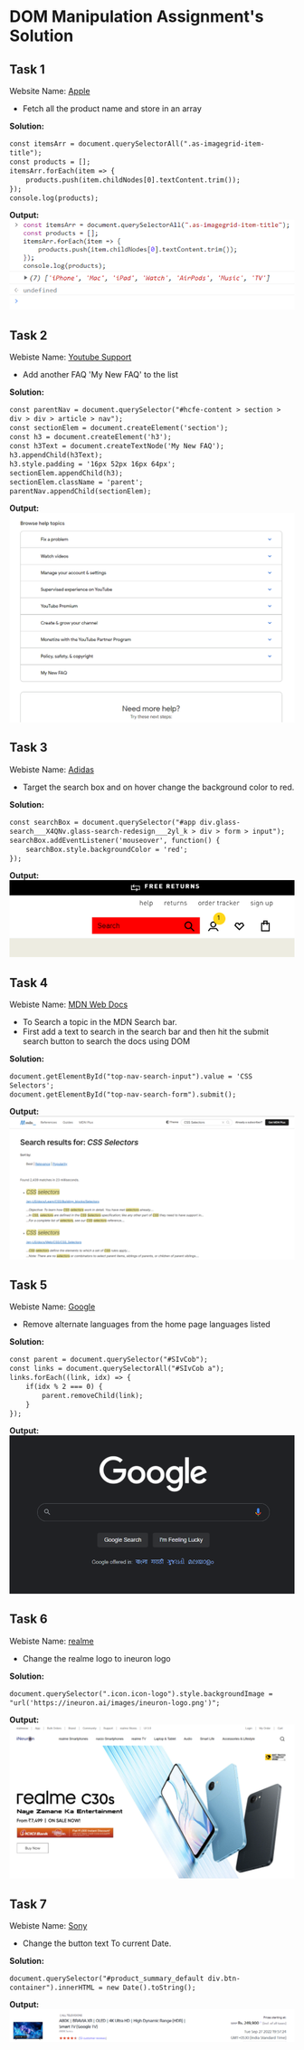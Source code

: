 # DOM Manipulation Assignment's Solution

## Task 1

Website Name: [Apple](https://support.apple.com/en-in)

- Fetch all the product name and store in an array

**Solution:**

```
const itemsArr = document.querySelectorAll(".as-imagegrid-item-title");
const products = [];
itemsArr.forEach(item => {
    products.push(item.childNodes[0].textContent.trim());
});
console.log(products);
```

**Output:**
![Task 1](./screenshots/task1.png "Task 1")

## Task 2

Webiste Name: [Youtube Support](https://support.google.com/youtube/)

- Add another FAQ 'My New FAQ' to the list

**Solution:**

```
const parentNav = document.querySelector("#hcfe-content > section > div > div > article > nav");
const sectionElem = document.createElement('section');
const h3 = document.createElement('h3');
const h3Text = document.createTextNode('My New FAQ');
h3.appendChild(h3Text);
h3.style.padding = '16px 52px 16px 64px';
sectionElem.appendChild(h3);
sectionElem.className = 'parent';
parentNav.appendChild(sectionElem);
```

**Output:**
![Task 2](./screenshots/task2.png "Task 2")

## Task 3

Webiste Name: [Adidas](https://www.adidas.co.in/)

- Target the search box and on hover change the background color to red.

**Solution:**

```
const searchBox = document.querySelector("#app div.glass-search___X4QNv.glass-search-redesign___2yl_k > div > form > input");
searchBox.addEventListener('mouseover', function() {
    searchBox.style.backgroundColor = 'red';
});
```

**Output:**
![Task 3](./screenshots/task3.png "Task 3")

## Task 4

Webiste Name: [MDN Web Docs](https://developer.mozilla.org/en-US/)

- To Search a topic in the MDN Search bar.
- First add a text to search in the search bar and then hit the submit search button to search the docs using DOM

**Solution:**

```
document.getElementById("top-nav-search-input").value = 'CSS Selectors';
document.getElementById("top-nav-search-form").submit();
```

**Output:**
![Task 4](./screenshots/task4.png "Task 4")

## Task 5

Webiste Name: [Google](https://www.google.com/)

- Remove alternate languages from the home page languages listed

**Solution:**

```
const parent = document.querySelector("#SIvCob");
const links = document.querySelectorAll("#SIvCob a");
links.forEach((link, idx) => {
    if(idx % 2 === 0) {
        parent.removeChild(link);
    }
});
```

**Output:**
![Task 5](./screenshots/task5.png "Task 5")

## Task 6

Webiste Name: [realme](https://www.realme.com/in/)

- Change the realme logo to ineuron logo

**Solution:**

```
document.querySelector(".icon.icon-logo").style.backgroundImage = "url('https://ineuron.ai/images/ineuron-logo.png')";
```

**Output:**
![Task 6](./screenshots/task6.png "Task 6")

## Task 7

Webiste Name: [Sony](https://www.sony.co.in/)

- Change the button text To current Date.

**Solution:**

```
document.querySelector("#product_summary_default div.btn-container").innerHTML = new Date().toString();
```

**Output:**
![Task 7](./screenshots/task7.png "Task 7")
